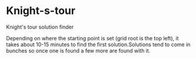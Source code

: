 # Knight-s-tour
Knight's tour solution finder

Depending on where the starting point is set (grid root is the top left), it takes about 10-15 minutes to find the first solution.Solutions tend to come in bunches so once one is found a few more are found with it.
